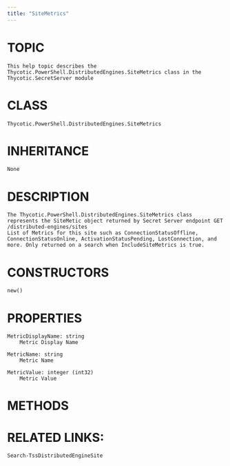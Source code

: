 ```yaml
---
title: "SiteMetrics"
---
```


# TOPIC
    This help topic describes the Thycotic.PowerShell.DistributedEngines.SiteMetrics class in the Thycotic.SecretServer module

# CLASS
    Thycotic.PowerShell.DistributedEngines.SiteMetrics

# INHERITANCE
    None

# DESCRIPTION
    The Thycotic.PowerShell.DistributedEngines.SiteMetrics class represents the SiteMetic object returned by Secret Server endpoint GET /distributed-engines/sites
    List of Metrics for this site such as ConnectionStatusOffline, ConnectionStatusOnline, ActivationStatusPending, LostConnection, and more. Only returned on a search when IncludeSiteMetrics is true.

# CONSTRUCTORS
    new()

# PROPERTIES
    MetricDisplayName: string
        Metric Display Name

    MetricName: string
        Metric Name

    MetricValue: integer (int32)
        Metric Value

# METHODS

# RELATED LINKS:
    Search-TssDistributedEngineSite